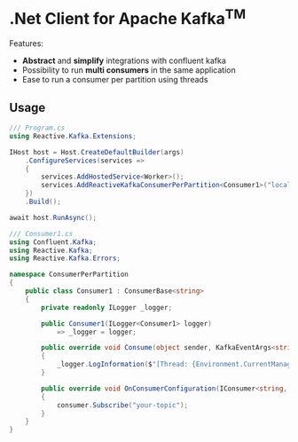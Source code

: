 .Net Client for Apache Kafka<sup>TM</sup>
=========================================

Features:

- **Abstract** and **simplify** integrations with confluent kafka
- Possibility to run **multi consumers** in the same application
- Ease to run a consumer per partition using threads

## Usage

```csharp
/// Program.cs
using Reactive.Kafka.Extensions;

IHost host = Host.CreateDefaultBuilder(args)
    .ConfigureServices(services =>
    {
        services.AddHostedService<Worker>();
        services.AddReactiveKafkaConsumerPerPartition<Consumer1>("localhost:9092");
    })
    .Build();

await host.RunAsync();
```

```csharp
/// Consumer1.cs
using Confluent.Kafka;
using Reactive.Kafka;
using Reactive.Kafka.Errors;

namespace ConsumerPerPartition
{
    public class Consumer1 : ConsumerBase<string>
    {
        private readonly ILogger _logger;

        public Consumer1(ILogger<Consumer1> logger)
            => _logger = logger;

        public override void Consume(object sender, KafkaEventArgs<string> @event)
        {
            _logger.LogInformation($"[Thread: {Environment.CurrentManagedThreadId}] {@event.Message}");
        }

        public override void OnConsumerConfiguration(IConsumer<string, string> consumer)
        {
            consumer.Subscribe("your-topic");
        }
    }
}
```
